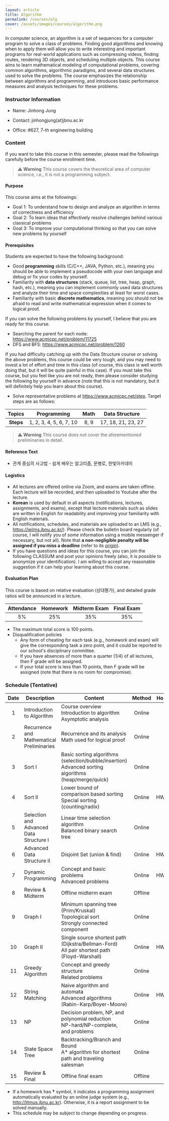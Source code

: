 ```yaml
---
layout: article
title: Algorithm
permalink: /courses/alg
cover: /assets/images/courses/algorithm.png
---
```



<div class="article__content" markdown="1" style="hyphens: auto;">
In computer science, an algorithm is a set of sequences for a computer program to solve a class of problems. Finding good algorithms and knowing when to apply them will allow you to write interesting and important programs for real-world applications such as compressing videos, finding routes, rendering 3D objects, and scheduling multiple objects. This course aims to learn mathematical modeling of computational problems, covering common algorithms, algorithmic paradigms, and several data structures used to solve the problems. The course emphasizes the relationship between algorithms and programming, and introduces basic performance measures and analysis techniques for these problems.

<!--more-->

</div>

### Instructor Information
* Name: Jinhong Jung

* Contact: jinhongjung(at)jbnu.ac.kr

* Office: #627, 7-th engineering building


### Content

If you want to take this course in this semester, please read the followings carefully before the course enrollment time.

> **⚠️ Warning** This course covers the theoretical area of computer science, i.e., it is not a programming subject. 


#### Purpose

This course aims at the followings:

* Goal 1: To understand how to design and analyze an algorithm in terms of correctness and efficiency
* Goal 2: To learn ideas that effectively resolve challenges behind various classical problems
* Goal 3: To improve your computational thinking so that you can solve new problems by yourself

#### Prerequisites
Students are expected to have the following background:
* Good **programming** skills (C/C++, JAVA, Python, etc.), meaning you should be able to implement a pseudocode with your own language and debug or fix your codes by yourself. 
* Familiarity with **data structures** (stack, queue, list, tree, heap, graph, hash, etc.), meaning you can implement commonly used data structures and analyze their time and space complexities at least for worst cases.
* Familiarity with basic **discrete mathematics**, meaning you should not be afraid to read and write mathematical expression when it comes to logical proof.

If you can solve the following problems by yourself, I believe that you are ready for this course. 

* Searching the parent for each node: https://www.acmicpc.net/problem/11725
* DFS and BFS: https://www.acmicpc.net/problem/1260

If you had difficulty catching up with the Data Structure course or solving the above problems, this course could be very tough, and you may need to invest a lot of effort and time in this class (of course, this class is well worth doing that, but it will be quite painful in this case). If you must take this course, but you feel like you are not ready, then please consider studying the following by yourself in advance (note that this is not mandatory, but it will definitely help you learn about this course). 

* Solve representative problems at https://www.acmicpc.net/step. Target steps are as follows:

| Topics | Programming | Math | Data Structure |
| :--------: | :--------: | :------: | :----------: |
|**Steps** | 1, 2, 3, 4, 5, 6, 7, 10 | 8, 9| 17, 18, 21, 23, 27|

> **⚠️ Warning** This course does not cover the aforementioned preliminaries in detail.

#### Reference Text

* 관계 중심의 사고법 - 쉽게 배우는 알고리즘, 문병로, 한빛아카데미

#### Logistics
* All lectures are offered online via Zoom, and exams are taken offline. Each lecture will be recorded, and then uploaded to Youtube after the lecture.
* **Korean** is used by default in all aspects (notifications, lectures, assignments, and exams), except that lecture materials such as slides are written in English for readability and improving your familiarity with English materials. 
* All notifications, schedules, and materials are uploaded to an LMS (e.g., https://ieilms.jbnu.ac.kr/). Please check the bulletin board regularly (of course, I will notify you of *some* information using a mobile messenger if necessary, but not all). Note that  **a non-negligible penalty will be assigned if you miss a deadline** (refer to its [origin](https://www.merriam-webster.com/words-at-play/your-deadline-wont-kill-you#:~:text=The%20word%20began%20its%20life,1863%2C%20preserved%20in%20diaries%20kept)).
* If you have questions and ideas for this course, you can join the following CLASSUM and post your opinions freely (also, it is possible to anonymize your identification). I am willing to accept any reasonable suggestion if it can help your learning about this course. 

#### Evaluation Plan

This course is based on relative evaluation (상대평가), and detailed grade ratios will be announced in a lecture. 

| Attendance | Homework | Midterm Exam | Final Exam |
| :--------: | :------: | :----------: | :--------: |
|     5%     |   25%    |     35%      |    35%     |

* The maximum total score is 100 points. 
* Disqualification policies
  * Any form of cheating for each task (e.g., homework and exam) will give the corresponding task a zero point, and it could be reported to our school's disciplinary committee.
  * If you have absences of more than a quarter (1/4) of all lectures, then F grade will be assigned.
  * If your total score is less than 10 points, then F grade will be assigned (note that there is no room for compromise). 

### Schedule (Tentative)

| Date | Description                                    | Content                                                      | Method  | Homework |
| :--: | ---------------------------------------------- | ------------------------------------------------------------ | :-----: | :------: |
|  1   | Introduction to Algorithm                      | Course overview<br />Introduction to algorithm<br />Asymptotic analysis | Online  |          |
|  2   | Recurrence and<br />Mathematical Preliminaries | Recurrence and its analysis<br />Math used for logical proof | Online  |   HW1    |
|  3   | Sort I                                         | Basic sorting algorithms (selection/bubble/insertion)<br />Advanced sorting algorithms (heap/merge/quick) | Online  |          |
|  4   | Sort II                                        | Lower bound of comparison based sorting<br />Special sorting (counting/radix) | Online  | HW2**†** |
|  5   | Selection and <br />Advanced Data Structure I  | Linear time selection algorithm<br />Balanced binary search tree | Online  |          |
|  6   | Advanced Data Structure II                     | Disjoint Set (union & find)                         | Online  | HW3**†** |
|  7   | Dynamic Programming                            | Concept and basic problems<br />Advanced problems            | Online  | HW4**†** |
|  8   | Review & Midterm                               | Offline midterm exam                                         | Offline |          |
|  9   | Graph I                                        | Minimum spanning tree (Prim/Kruskal)<br />Topological sort<br />Strongly connected component | Online  |          |
|  10  | Graph II                                       | Single source shortest path (Dijkstra/Bellman-Ford)<br />All pair shortest path (Floyd-Warshall) | Online  | HW5**†** |
|  11  | Greedy Algorithm                               | Concept and greedy structure<br />Related problems           | Online  |          |
|  12  | String Matching                                | Naive algorithm and automata<br />Advanced algorithms (Rabin-Karp/Boyer-Moore) | Online  | HW6**†** |
|  13  | NP                                             | Decision problem, NP, and polynomial reduction<br />NP-hard/NP-complete, and problems | Online  |   HW7    |
|  14  | State Space Tree                               | Backtracking/Branch and Bound<br />A* algorithm for shortest path and traveling salesman | Online  |          |
|  15  | Review & Final                                 | Offline final exam                                           | Offline |          |

* If a homework has **†** symbol, it indicates a programming assignment automatically evaluated by an online judge system (e.g., http://litmus.jbnu.ac.kr). Otherwise, it is a report assignment to be solved manually. 
* This schedule may be subject to change depending on progress.
